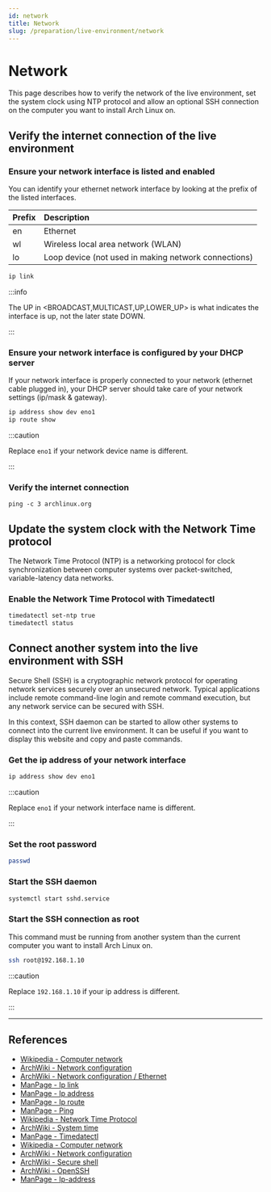 ```yaml
---
id: network
title: Network
slug: /preparation/live-environment/network
---
```


<head>
  <title>Live environment network | Arcadia</title>
</head>

# Network

This page describes how to verify the network of the live environment, set the system clock using NTP protocol and allow an optional SSH connection on the computer you want to install Arch Linux on.

## Verify the internet connection of the live environment

### Ensure your network interface is listed and enabled

You can identify your ethernet network interface by looking at the prefix of the listed interfaces. 

| Prefix | Description                                          |
| :----- | :--------------------------------------------------- |
| en     | Ethernet                                             |
| wl     | Wireless local area network (WLAN)                   |
| lo     | Loop device (not used in making network connections) |

``` bash
ip link
```

:::info

The UP in <BROADCAST,MULTICAST,UP,LOWER_UP> is what indicates the interface is up, not the later state DOWN.

:::

### Ensure your network interface is configured by your DHCP server

If your network interface is properly connected to your network (ethernet cable plugged in), your DHCP server should take care of your network settings (ip/mask & gateway).

``` bash
ip address show dev eno1
ip route show
```

:::caution

Replace `eno1` if your network device name is different.

:::

### Verify the internet connection

```
ping -c 3 archlinux.org
```

## Update the system clock with the Network Time protocol

The Network Time Protocol (NTP) is a networking protocol for clock synchronization between computer systems over packet-switched, variable-latency data networks.

### Enable the Network Time Protocol with Timedatectl

``` bash
timedatectl set-ntp true
timedatectl status
```

## Connect another system into the live environment with SSH

Secure Shell (SSH) is a cryptographic network protocol for operating network services securely over an unsecured network. Typical applications include remote command-line login and remote command execution, but any network service can be secured with SSH.

In this context, SSH daemon can be started to allow other systems to connect into the current live environment. It can be useful if you want to display this website and copy and paste commands.

### Get the ip address of your network interface

``` bash
ip address show dev eno1
```

:::caution

Replace `eno1` if your network interface name is different.

:::

### Set the root password

``` bash
passwd
```

### Start the SSH daemon

``` bash
systemctl start sshd.service
```

### Start the SSH connection as root

This command must be running from another system than the current computer you want to install Arch Linux on.

``` bash
ssh root@192.168.1.10
```

:::caution

Replace `192.168.1.10` if your ip address is different.

:::

---

## References

- [Wikipedia - Computer network](https://en.wikipedia.org/wiki/Computer_network)
- [ArchWiki - Network configuration](https://wiki.archlinux.org/index.php/Network_configuration)
- [ArchWiki - Network configuration / Ethernet](https://wiki.archlinux.org/index.php/Network_configuration/Ethernet)
- [ManPage - Ip link](https://jlk.fjfi.cvut.cz/arch/manpages/man/core/iproute2/ip-link.8.en)
- [ManPage - Ip address](https://jlk.fjfi.cvut.cz/arch/manpages/man/core/iproute2/ip-address.8.en)
- [ManPage - Ip route](https://jlk.fjfi.cvut.cz/arch/manpages/man/core/iproute2/ip-route.8.en)
- [ManPage - Ping](https://jlk.fjfi.cvut.cz/arch/manpages/man/core/iputils/ping.8.en)
- [Wikipedia - Network Time Protocol](https://en.wikipedia.org/wiki/Network_Time_Protocol)
- [ArchWiki - System time](https://wiki.archlinux.org/index.php/System_time)
- [ManPage - Timedatectl](https://jlk.fjfi.cvut.cz/arch/manpages/man/core/systemd/timedatectl.1.en)
- [Wikipedia - Computer network](https://en.wikipedia.org/wiki/Computer_network)
- [ArchWiki - Network configuration](https://wiki.archlinux.org/index.php/Network_configuration#IP_addresses)
- [ArchWiki - Secure shell](https://wiki.archlinux.org/index.php/Secure_Shell)
- [ArchWiki - OpenSSH](https://wiki.archlinux.org/index.php/OpenSSH#Server_usage)
- [ManPage - Ip-address](https://jlk.fjfi.cvut.cz/arch/manpages/man/core/iproute2/ip-address.8.en)